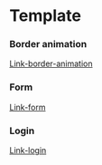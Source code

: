 # Template

### Border animation

[Link-border-animation](https://border-animation.netlify.app/)

### Form

[Link-form](https://formtemplate.vercel.app/)

### Login

[Link-login](https://login-template03.netlify.app/)

